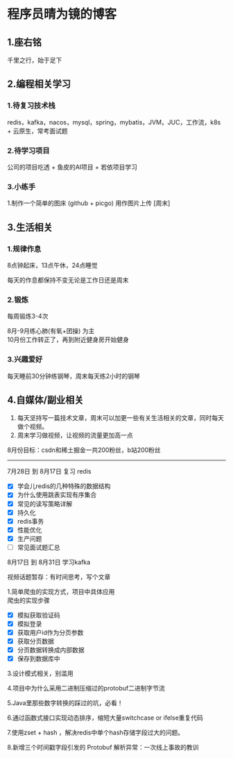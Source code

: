 # 程序员晴为镜的博客
## 1.座右铭
千里之行，始于足下

## 2.编程相关学习
### 1.待复习技术栈
redis，kafka，nacos，mysql，spring，mybatis，JVM，JUC，工作流，k8s + 云原生，常考面试题
### 2.待学习项目
公司的项目吃透 + 鱼皮的AI项目 + 若依项目学习
### 3.小练手
1.制作一个简单的图床 (github + picgo) 用作图片上传 [周末]

## 3.生活相关
### 1.规律作息
8点钟起床，13点午休，24点睡觉

每天的作息都保持不变无论是工作日还是周末
### 2.锻炼
每周锻炼3-4次  

8月-9月练心肺(有氧+团操) 为主  
10月份工作转正了，再到附近健身房开始健身
### 3.兴趣爱好
每天睡前30分钟练钢琴，周末每天练2小时的钢琴

## 4.自媒体/副业相关
1. 每天坚持写一篇技术文章，周末可以加更一些有关生活相关的文章，同时每天做个视频。  
2. 周末学习做视频，让视频的流量更加高一点  

8月份目标：csdn和稀土掘金一共200粉丝，b站200粉丝


---

7月28日 到 8月17日 复习 redis

- [x] 学会儿redis的几种特殊的数据结构
- [x] 为什么使用跳表实现有序集合
- [x] 常见的读写策略详解
- [x] 持久化
- [x] redis事务
- [x] 性能优化
- [x] 生产问题
- [ ] 常见面试题汇总

8月17日 到 8月31日 学习kafka

视频话题暂存：有时间思考，写个文章

1.简单爬虫的实现方式，项目中具体应用  
爬虫的实现步骤
- [x] 模拟获取验证码
- [x] 模拟登录
- [x] 获取用户id作为分页参数
- [x] 获取分页数据
- [x] 分页数据转换成内部数据
- [x] 保存到数据库中

3.设计模式相关，别滥用

4.项目中为什么采用二进制压缩过的protobuf二进制字节流

5.Java里那些数字转换的踩过的坑，必看！

6.通过函数式接口实现动态排序，缩短大量switchcase or ifelse重复代码

7.使用zset + hash ，解决redis中单个hash存储字段过大的问题。

8.新增三个时间戳字段引发的 Protobuf 解析异常：一次线上事故的教训
